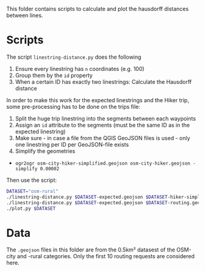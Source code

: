 This folder contains scripts to calculate and plot the hausdorff distances between lines.

# Scripts

The script `linestring-distance.py` does the following

1. Ensure every linestring has `n` coordinates (e.g. 100)
2. Group them by the `id` property
3. When a certain ID has exactly two linestrings: Calculate the Hausdorff distance

In order to make this work for the expected linestrings and the Hiker trip, some pre-processing has to be done on the trips file:

1. Split the huge trip linestring into the segments between each waypoints
2. Assign an `id` attribute to the segments (must be the same ID as in the expected linestring)
3. Make sure - in case a file from the QGIS GeoJSON files is used - only one linestring per ID per GeoJSON-file exists
4. Simplify the geometries
  * `ogr2ogr osm-city-hiker-simplified.geojson osm-city-hiker.geojson -simplify 0.00002`

Then use the script:

```bash
DATASET="osm-rural"
./linestring-distance.py $DATASET-expected.geojson $DATASET-hiker-simplified.geojson 2>/dev/null > $DATASET-hiker-hausdorff_distances.csv
./linestring-distance.py $DATASET-expected.geojson $DATASET-routing.geojson 2>/dev/null > $DATASET-routing-hausdorff_distances.csv
./plot.py $DATASET
```

# Data

The `.geojson` files in this folder are from the 0.5km² datasest of the OSM-city and -rural categories. Only the first 10 routing requests are considered here.
